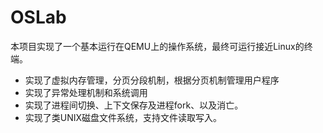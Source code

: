 # OSLab

 本项目实现了一个基本运行在QEMU上的操作系统，最终可运行接近Linux的终端。

- 实现了虚拟内存管理，分页分段机制，根据分页机制管理用户程序
- 实现了异常处理机制和系统调用
- 实现了进程间切换、上下文保存及进程fork、以及消亡。
- 实现了类UNIX磁盘文件系统，支持文件读取写入。